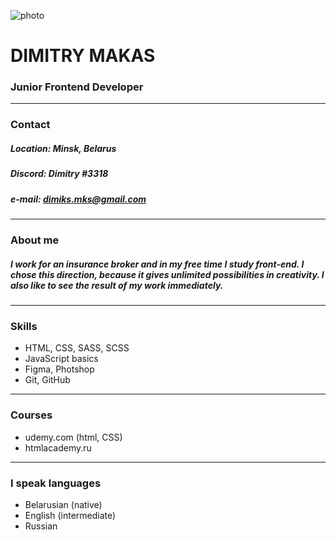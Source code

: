 ![photo](../rsschool-cv/IMG_1505.jpg)
# **DIMITRY MAKAS**
### **Junior Frontend Developer**
---
### Contact
##### Location: Minsk, Belarus
##### Discord: Dimitry #3318
##### e-mail: dimiks.mks@gmail.com
---

### About me
##### I work for an insurance broker and in my free time I study front-end. I chose this direction, because it gives unlimited possibilities in creativity. I also like to see the result of my work immediately.
---
### Skills
* HTML, CSS, SASS, SCSS
* JavaScript basics
* Figma, Photshop
* Git, GitHub  
---
### Courses
* udemy.com (html, CSS)
* htmlacademy.ru  
---
### I speak languages
* Belarusian (native)
* English (intermediate)
* Russian 






